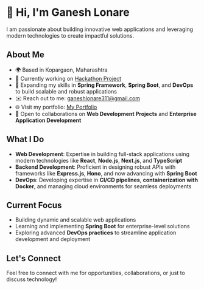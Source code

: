 # 👋 Hi, I'm Ganesh Lonare

I am passionate about building innovative web applications and leveraging modern technologies to create impactful solutions.

## About Me  
- 🌍 Based in Kopargaon, Maharashtra  
- 🚀 Currently working on [Hackathon Project](https://github.com/ganeshlonare/Carrier-Guidence-with-AI)  
- 🧠 Expanding my skills in **Spring Framework**, **Spring Boot**, and **DevOps** to build scalable and robust applications  
- ✉️ Reach out to me: [ganeshlonare311@gmail.com](mailto:ganeshlonare311@gmail.com)  
- 🌐 Visit my portfolio: [My Portfolio](https://ganeshlonare.vercel.app)  
- 🤝 Open to collaborations on **Web Development Projects** and **Enterprise Application Development**  

## What I Do  
- **Web Development**: Expertise in building full-stack applications using modern technologies like **React**, **Node.js**, **Next.js**, and **TypeScript**  
- **Backend Development**: Proficient in designing robust APIs with frameworks like **Express.js**, **Hono**, and now advancing with **Spring Boot**  
- **DevOps**: Developing expertise in **CI/CD pipelines**, **containerization with Docker**, and managing cloud environments for seamless deployments  

## Current Focus  
- Building dynamic and scalable web applications  
- Learning and implementing **Spring Boot** for enterprise-level solutions  
- Exploring advanced **DevOps practices** to streamline application development and deployment  

## Let's Connect  
Feel free to connect with me for opportunities, collaborations, or just to discuss technology!

